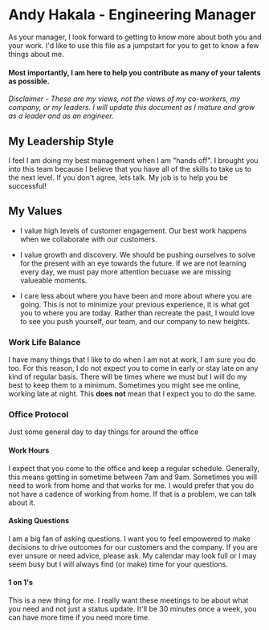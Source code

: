 # Andy Hakala - Engineering Manager

As your manager, I look forward to getting to know more about both you and your work. I'd like to use this file as a jumpstart for you to get to know a few things about me. 

#### Most importantly, I am here to help you contribute as many of your talents as possible. 

*Disclaimer - These are my views, not the views of my co-workers, my company, or my leaders. I will update this document as I mature and grow as a leader and as an engineer.*

## My Leadership Style 

I feel I am doing my best management when I am "hands off". I brought you into this team because I believe that you have all of the skills to take us to the next level. If you don't agree, lets talk. My job is to help you be successful!  

## My Values
 - I value high levels of customer engagement. Our best work happens when we collaborate with our customers. 

 - I value growth and discovery. We should be pushing ourselves to solve for the present with an eye towards the future. If we are not learning every day, we must pay more attention becuase we are missing valueable moments. 

 - I care less about where you have been and more about where you are going. This is not to minimize your previous experience, it is what got you to where you are today. Rather than recreate the past, I would love to see you push yourself, our team, and our company to new heights.

### Work Life Balance
I have many things that I like to do when I am not at work, I am sure you do too. For this reason, I do not expect you to come in early or stay late on any kind of regular basis. There will be times where we must but I will do my best to keep them to a minimum. Sometimes you might see me online, working late at night. This **does not** mean that I expect you to do the same.

### Office Protocol
Just some general day to day things for around the office

#### Work Hours
I expect that you come to the office and keep a regular schedule. Generally, this means getting in sometime between 7am and 9am. Sometimes you will need to work from home and that works for me. I would prefer that you do not have a cadence of working from home. If that is a problem, we can talk about it. 

#### Asking Questions
I am a big fan of asking questions. I want you to feel empowered to make decisions to drive outcomes for our customers and the company. If you are ever unsure or need advice, please ask. My calendar may look full or I may seem busy but I will always find (or make) time for your questions. 

#### 1 on 1's 
This is a new thing for me. I really want these meetings to be about what you need and not just a status update. It'll be 30 minutes once a week, you can have more time if you need more time. 
